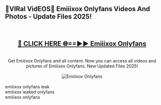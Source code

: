 <h2>🔴VIRal VidEOS🔴 Emiiixox Onlyfans Videos And Photos - Update Files 2025!</h2>
<br>
<div align="center">
<h2><a href="https://virallinks.top/Hdb6NB" rel="nofollow">🔴 CLICK HERE 🌐==►► Emiiixox Onlyfans</a></h2>
<br>
Get Emiiixox Onlyfans and all content. Now you can access all videos and pictures of Emiiixox Onlyfans. New Updated Files 2025!
<br>
<br>
<a href="https://virallinks.top/Hdb6NB" rel="nofollow" data-target="animated-image.originalLink"><img src="https://i.imgur.com/dJHk4Zq.gif)" alt="Emiiixox Onlyfans" style="max-width: 100%; display: inline-block;" data-target="animated-image.originalImage"></a>
</div>
<br>
emiiixox onlyfans leak<br>
emiiixox leaked onlyfans<br>
emiiixox onlyfans